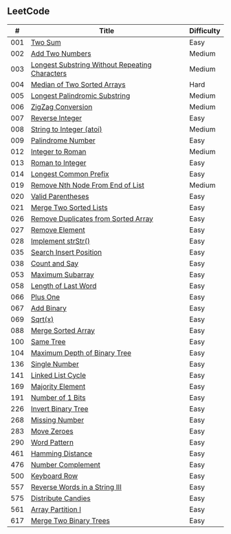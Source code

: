 LeetCode
--------

|  #  |  Title  |  Difficulty  |
|-----|---------|--------------|
| 001 | [Two Sum](https://leetcode.com/problems/two-sum/description/) | Easy |
| 002 | [Add Two Numbers](https://leetcode.com/problems/add-two-numbers/description/) | Medium |
| 003 | [Longest Substring Without Repeating Characters](https://leetcode.com/problems/longest-substring-without-repeating-characters/description/) | Medium |
| 004 | [Median of Two Sorted Arrays](https://leetcode.com/problems/median-of-two-sorted-arrays/description/) | Hard |
| 005 | [Longest Palindromic Substring](https://leetcode.com/problems/longest-palindromic-substring/description/) | Medium |
| 006 | [ZigZag Conversion](https://leetcode.com/problems/zigzag-conversion/description/) | Medium |
| 007 | [Reverse Integer](https://leetcode.com/problems/reverse-integer/description/) | Easy |
| 008 | [String to Integer (atoi)](https://leetcode.com/problems/string-to-integer-atoi/description/) | Medium |
| 009 | [Palindrome Number](https://leetcode.com/problems/palindrome-number/description/) | Easy |
| 012 | [Integer to Roman](https://leetcode.com/problems/integer-to-roman/description/) | Medium |
| 013 | [Roman to Integer](https://leetcode.com/problems/roman-to-integer/description/) | Easy |
| 014 | [Longest Common Prefix](https://leetcode.com/problems/longest-common-prefix/description/) | Easy |
| 019 | [Remove Nth Node From End of List](https://leetcode.com/problems/remove-nth-node-from-end-of-list/description/) | Medium |
| 020 | [Valid Parentheses](https://leetcode.com/problems/valid-parentheses/description/) | Easy |
| 021 | [Merge Two Sorted Lists](https://leetcode.com/problems/merge-two-sorted-lists/description/) | Easy |
| 026 | [Remove Duplicates from Sorted Array](https://leetcode.com/problems/remove-duplicates-from-sorted-array/description/) | Easy |
| 027 | [Remove Element](https://leetcode.com/problems/remove-element/description/) | Easy |
| 028 | [Implement strStr()](https://leetcode.com/problems/implement-strstr/description/) | Easy |
| 035 | [Search Insert Position](https://leetcode.com/problems/search-insert-position/description/) | Easy |
| 038 | [Count and Say](https://leetcode.com/problems/count-and-say/description/) | Easy |
| 053 | [Maximum Subarray](https://leetcode.com/problems/maximum-subarray/description/) | Easy |
| 058 | [Length of Last Word](https://leetcode.com/problems/length-of-last-word/description/) | Easy |
| 066 | [Plus One](https://leetcode.com/problems/plus-one/description/) | Easy |
| 067 | [Add Binary](https://leetcode.com/problems/add-binary/description/) | Easy |
| 069 | [Sqrt(x)](https://leetcode.com/problems/sqrtx/description/) | Easy |
| 088 | [Merge Sorted Array](https://leetcode.com/problems/merge-sorted-array/description/) | Easy |
| 100 | [Same Tree](https://leetcode.com/problems/same-tree/description/) | Easy |
| 104 | [Maximum Depth of Binary Tree](https://leetcode.com/problems/maximum-depth-of-binary-tree/description/) | Easy |
| 136 | [Single Number](https://leetcode.com/problems/single-number/description/) | Easy |
| 141 | [Linked List Cycle](https://leetcode.com/problems/linked-list-cycle/description/) | Easy |
| 169 | [Majority Element](https://leetcode.com/problems/majority-element/description/) | Easy |
| 191 | [Number of 1 Bits](https://leetcode.com/problems/number-of-1-bits/description/) | Easy |
| 226 | [Invert Binary Tree](https://leetcode.com/problems/invert-binary-tree/description/) | Easy |
| 268 | [Missing Number](https://leetcode.com/problems/missing-number/description/) | Easy |
| 283 | [Move Zeroes](https://leetcode.com/problems/move-zeroes/description/) | Easy |
| 290 | [Word Pattern](https://leetcode.com/problems/word-pattern/description/) | Easy |
| 461 | [Hamming Distance](https://leetcode.com/problems/hamming-distance/description/) | Easy |
| 476 | [Number Complement](https://leetcode.com/problems/number-complement/description/) | Easy |
| 500 | [Keyboard Row](https://leetcode.com/problems/keyboard-row/description/) | Easy |
| 557 | [Reverse Words in a String III](https://leetcode.com/problems/reverse-words-in-a-string-iii/description/) | Easy |
| 575 | [Distribute Candies](https://leetcode.com/problems/distribute-candies/description/) | Easy |
| 561 | [Array Partition I](https://leetcode.com/problems/array-partition-i/description/) | Easy |
| 617 | [Merge Two Binary Trees](https://leetcode.com/problems/merge-two-binary-trees/description/) | Easy |

